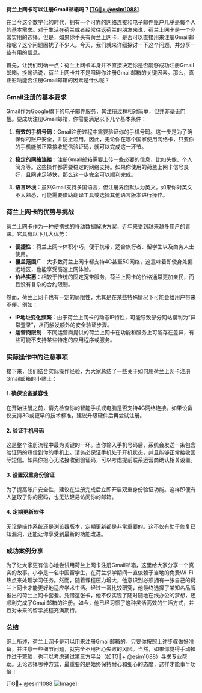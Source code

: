 **荷兰上网卡可以注册Gmail邮箱吗？[[TG💪+ @esim1088](https://t.me/s/esim1088)]**

在当今这个数字化的时代，拥有一个可靠的网络连接和电子邮件账户几乎是每个人的基本需求。对于生活在荷兰或者经常往返荷兰的朋友来说，荷兰上网卡是一个非常实用的选择。但是，如果你手头有荷兰上网卡，是否可以直接用来注册Gmail邮箱呢？这个问题困扰了不少人。今天，我们就来详细探讨一下这个问题，并分享一些有用的信息。

首先，让我们明确一点：荷兰上网卡本身并不直接决定你是否能够成功注册Gmail邮箱。换句话说，荷兰上网卡并不是阻碍你注册Gmail邮箱的关键因素。那么，真正影响能否注册Gmail邮箱的因素是什么呢？

### Gmail注册的基本要求

Gmail作为Google旗下的电子邮件服务，其注册过程相对简单，但并非毫无门槛。要成功注册Gmail邮箱，你需要满足以下几个基本条件：

1. **有效的手机号码**：Gmail注册过程中需要验证你的手机号码。这一步是为了确保你的账户安全，并防止滥用。因此，无论你在哪个国家使用网络卡，只要你的手机能够正常接收短信验证码，就可以完成这一环节。

2. **稳定的网络连接**：注册Gmail邮箱需要上传一些必要的信息，比如头像、个人简介等。这些操作都需要稳定的网络支持。如果你使用的荷兰上网卡信号良好，且网速足够快，那么这一步完全可以顺利完成。

3. **语言环境**：虽然Gmail支持多国语言，但注册界面默认为英文。如果你对英文不太熟悉，可能需要借助翻译工具或选择其他语言版本进行操作。

### 荷兰上网卡的优势与挑战

荷兰上网卡作为一种便携式的移动数据解决方案，近年来受到越来越多用户的青睐。它具有以下几大优势：

- **便捷性**：荷兰上网卡体积小巧，便于携带，适合旅行者、留学生以及商务人士使用。
- **覆盖范围广**：大多数荷兰上网卡都支持4G甚至5G网络，这意味着即使身处偏远地区，也能享受高速上网体验。
- **价格实惠**：相较于传统的固定宽带服务，荷兰上网卡的价格通常更加亲民，而且没有复杂的合约限制。

然而，荷兰上网卡也有一定的局限性，尤其是在某些特殊情况下可能会给用户带来不便。例如：

- **IP地址变化频繁**：由于荷兰上网卡的动态IP特性，可能导致部分网站误判为“异常登录”，从而触发额外的安全验证步骤。
- **运营商限制**：不同运营商提供的荷兰上网卡在功能和服务上可能存在差异，有些可能不支持某些特定的应用程序或服务。

### 实际操作中的注意事项

接下来，我们结合实际操作经验，为大家总结了一些关于如何用荷兰上网卡注册Gmail邮箱的小贴士：

#### 1. 确保设备兼容性
在开始注册之前，请先检查你的智能手机或电脑是否支持4G网络连接。如果设备仅支持3G或更早的技术标准，建议升级硬件后再尝试注册。

#### 2. 验证手机号码
这是整个注册流程中最为关键的一环。当你输入手机号码后，系统会发送一条包含验证码的短信到你的手机上。请务必保证手机处于开机状态，并且能够正常接收国际短信。如果你担心无法接收到验证码，可以考虑提前联系运营商确认相关设置。

#### 3. 设置双重身份验证
为了提高账户安全性，建议在注册完成后立即开启双重身份验证功能。这样即便有人盗取了你的密码，也无法轻易访问你的邮箱。

#### 4. 定期更新软件
无论是操作系统还是浏览器版本，定期更新都是非常重要的。这不仅有助于修复已知漏洞，还能让你享受到最新的功能改进。

### 成功案例分享

为了让大家更有信心地尝试用荷兰上网卡注册Gmail邮箱，这里给大家分享一个真实的故事。小李是一名中国留学生，在荷兰求学期间一直依赖于当地的免费Wi-Fi热点来处理学习任务。然而，随着课程压力增大，他意识到必须拥有一张自己的荷兰上网卡才能更好地适应学术生活。经过一番比较研究，他最终选择了某知名品牌推出的荷兰上网卡套餐。凭借这张卡，他不仅实现了随时随地在线办公的梦想，还顺利完成了Gmail邮箱的注册。如今，他已经习惯了这种灵活高效的生活方式，并且对未来的留学旅程充满期待。

### 总结

综上所述，荷兰上网卡是可以用来注册Gmail邮箱的。只要你按照上述步骤做好准备，并注意一些细节问题，就完全不用担心失败的风险。当然，如果你觉得手动操作过于繁琐，也可以考虑通过第三方平台（如[TG💪+ @esim1088](https://t.me/s/esim1088)）寻求专业帮助。无论选择哪种方式，最重要的是始终保持耐心和细心的态度，这样才能事半功倍！

[[TG💪+ @esim1088](https://t.me/s/esim1088) ![Image](https://i.postimg.cc/4NQfJmqS/Snipaste-2025-05-13-00-14-12.png)]